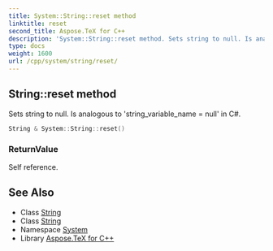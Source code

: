 ```yaml
---
title: System::String::reset method
linktitle: reset
second_title: Aspose.TeX for C++
description: 'System::String::reset method. Sets string to null. Is analogous to ''string_variable_name = null'' in C# in C++.'
type: docs
weight: 1600
url: /cpp/system/string/reset/
---
```

## String::reset method


Sets string to null. Is analogous to 'string_variable_name = null' in C#.

```cpp
String & System::String::reset()
```


### ReturnValue

Self reference.

## See Also

* Class [String](../)
* Class [String](../)
* Namespace [System](../../)
* Library [Aspose.TeX for C++](../../../)
